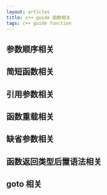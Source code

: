 ```yaml
---
layout: articles
title: c++ guide 函数相关
tags: c++ guide function
---
```



## 参数顺序相关

## 简短函数相关

## 引用参数相关

## 函数重载相关

## 缺省参数相关

## 函数返回类型后置语法相关


## goto 相关
